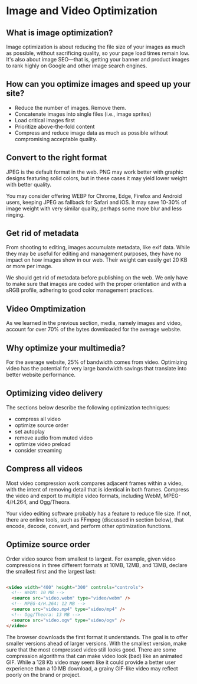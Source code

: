 # Image and Video Optimization

## What is image optimization?

Image optimization is about reducing the file size of your images as much as possible, without sacrificing quality, so your page load times remain low. It's also about image SEO—that is, getting your banner and product images to rank highly on Google and other image search engines.

## How can you optimize images and speed up your site?

- Reduce the number of images. Remove them.
- Concatenate images into single files (i.e., image sprites)
- Load critical images first
- Prioritize above-the-fold content
- Compress and reduce image data as much as possible without compromising acceptable quality.

## Convert to the right format

JPEG is the default format in the web. PNG may work better with graphic designs featuring solid colors, but in these cases it may yield lower weight with better quality.

You may consider offering WEBP for Chrome, Edge, Firefox and Android users, keeping JPEG as fallback for Safari and iOS. It may save 10-30% of image weight with very similar quality, perhaps some more blur and less ringing.

## Get rid of metadata

From shooting to editing, images accumulate metadata, like exif data. While they may be useful for editing and management purposes, they have no impact on how images show in our web. Their weight can easily get 20 KB or more per image.

We should get rid of metadata before publishing on the web. We only have to make sure that images are coded with the proper orientation and with a sRGB profile, adhering to good color management practices.

## Video Omptimization

As we learned in the previous section, media, namely images and video, account for over 70% of the bytes downloaded for the average website.

## Why optimize your multimedia?

For the average website, 25% of bandwidth comes from video. Optimizing video has the potential for very large bandwidth savings that translate into better website performance.

## Optimizing video delivery

The sections below describe the following optimization techniques:

- compress all video
- optimize source order
- set autoplay
- remove audio from muted video
- optimize video preload
- consider streaming

## Compress all videos

Most video compression work compares adjacent frames within a video, with the intent of removing detail that is identical in both frames. Compress the video and export to multiple video formats, including WebM, MPEG-4/H.264, and Ogg/Theora.

Your video editing software probably has a feature to reduce file size. If not, there are online tools, such as FFmpeg (discussed in section below), that encode, decode, convert, and perform other optimization functions.

## Optimize source order

Order video source from smallest to largest. For example, given video compressions in three different formats at 10MB, 12MB, and 13MB, declare the smallest first and the largest last:

```HTML

<video width="400" height="300" controls="controls">
  <!-- WebM: 10 MB -->
  <source src="video.webm" type="video/webm" />
  <!-- MPEG-4/H.264: 12 MB -->
  <source src="video.mp4" type="video/mp4" />
  <!-- Ogg/Theora: 13 MB -->
  <source src="video.ogv" type="video/ogv" />
</video>

```

The browser downloads the first format it understands. The goal is to offer smaller versions ahead of larger versions. With the smallest version, make sure that the most compressed video still looks good. There are some compression algorithms that can make video look (bad) like an animated GIF. While a 128 Kb video may seem like it could provide a better user experience than a 10 MB download, a grainy GIF-like video may reflect poorly on the brand or project.